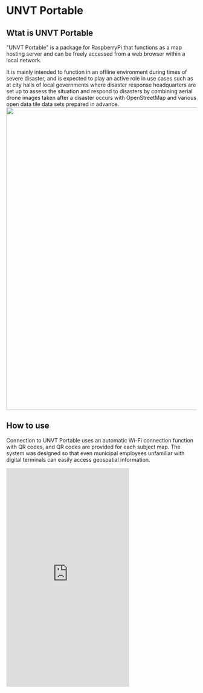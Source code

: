 # UNVT Portable

## Wtat is UNVT Portable

"UNVT Portable" is a package for RaspberryPi that functions as a map hosting server and can be freely accessed from a web browser within a local network.

It is mainly intended to function in an offline environment during times of severe disaster, and is expected to play an active role in use cases such as at city halls of local governments where disaster response headquarters are set up to assess the situation and respond to disasters by combining aerial drone images taken after a disaster occurs with OpenStreetMap and various open data tile data sets prepared in advance.
<img src="https://github.com/unvt/portable/blob/main/assets/img/UNVTportable_flow.png?raw=true" width="800" >

## How to use

Connection to UNVT Portable uses an automatic Wi-Fi connection function with QR codes, and QR codes are provided for each subject map.
The system was designed so that even municipal employees unfamiliar with digital terminals can easily access geospatial information.

<iframe width="325" height="578" src="https://www.youtube.com/embed/_ZqT9D-Pfos" title="UNVT portable demo" frameborder="0" allow="accelerometer; autoplay; clipboard-write; encrypted-media; gyroscope; picture-in-picture" allowfullscreen></iframe>

<!-- <img src="https://user-images.githubusercontent.com/416977/74690710-79dbc380-5223-11ea-9032-6dfe028c593e.jpg" width="600" >
<img src="https://user-images.githubusercontent.com/416977/75513899-82a97200-5a39-11ea-9065-26a139910b69.jpg" width="600" > -->

<!-- Coming soon!! -->
